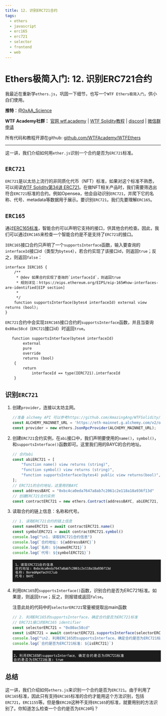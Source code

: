 ```yaml
---
title: 12. 识别ERC721合约
tags:
  - ethers
  - javascript
  - erc165
  - erc721
  - selector
  - frontend
  - web
---
```


# Ethers极简入门: 12. 识别ERC721合约

我最近在重新学`ethers.js`，巩固一下细节，也写一个`WTF Ethers极简入门`，供小白们使用。

**推特**：[@0xAA_Science](https://twitter.com/0xAA_Science)

**WTF Academy社群：** [官网 wtf.academy](https://wtf.academy) | [WTF Solidity教程](https://github.com/AmazingAng/WTFSolidity) | [discord](https://discord.gg/5akcruXrsk) | [微信群申请](https://docs.google.com/forms/d/e/1FAIpQLSe4KGT8Sh6sJ7hedQRuIYirOoZK_85miz3dw7vA1-YjodgJ-A/viewform?usp=sf_link)

所有代码和教程开源在github: [github.com/WTFAcademy/WTFEthers](https://github.com/WTFAcademy/WTFEthers)

-----

这一讲，我们介绍如何用`ether.js`识别一个合约是否为`ERC721`标准。

## `ERC721`

`ERC721`是以太坊上流行的非同质化代币（NFT）标准，如果对这个标准不熟悉，可以阅读[WTF Solidity第34讲 ERC721](https://github.com/AmazingAng/WTFSolidity/blob/main/34_ERC721/readme.md)。在做NFT相关产品时，我们需要筛选出符合`ERC721`标准的合约。例如Opensea，他会自动识别`ERC721`，并爬下它的名称、代号、metadata等数据用于展示。要识别`ERC721`，我们先要理解`ERC165`。

## `ERC165`

通过[ERC165标准](https://eips.ethereum.org/EIPS/eip-165)，智能合约可以声明它支持的接口，供其他合约检查。因此，我们可以通过`ERC165`来检查一个智能合约是不是支持了`ERC721`的接口。

`IERC165`接口合约只声明了一个`supportsInterface`函数，输入要查询的`interfaceId`接口id（类型为`bytes4`），若合约实现了该接口id，则返回`true`；反之，则返回`false`：

```solidity
interface IERC165 {
    /**
     * @dev 如果合约实现了查询的`interfaceId`，则返回true
     * 规则详见：https://eips.ethereum.org/EIPS/eip-165#how-interfaces-are-identified[EIP section]
     *
     */
    function supportsInterface(bytes4 interfaceId) external view returns (bool);
}
```

`ERC721`合约中会实现`IERC165`接口合约的`supportsInterface`函数，并且当查询`0x80ac58cd`（`ERC721`接口id）时返回`true`。
```solidity
   function supportsInterface(bytes4 interfaceId)
        external
        pure
        override
        returns (bool)
    {
        return
            interfaceId == type(IERC721).interfaceId 
    }
```

## 识别`ERC721`

1. 创建`provider`，连接以太坊主网。
    ```js
    //准备 alchemy API 可以参考https://github.com/AmazingAng/WTFSolidity/blob/main/Topics/Tools/TOOL04_Alchemy/readme.md 
    const ALCHEMY_MAINNET_URL = 'https://eth-mainnet.g.alchemy.com/v2/oKmOQKbneVkxgHZfibs-iFhIlIAl6HDN';
    const provider = new ethers.JsonRpcProvider(ALCHEMY_MAINNET_URL);
    ```

2. 创建`ERC721`合约实例，在`abi`接口中，我们声明要使用的`name()`，`symbol()`，和`supportsInterface()`函数即可。这里我们用的BAYC的合约地址。
    ```js
    // 合约abi
    const abiERC721 = [
        "function name() view returns (string)",
        "function symbol() view returns (string)",
        "function supportsInterface(bytes4) public view returns(bool)",
    ];
    // ERC721的合约地址，这里用的BAYC
    const addressBAYC = "0xbc4ca0eda7647a8ab7c2061c2e118a18a936f13d"
    // 创建ERC721合约实例
    const contractERC721 = new ethers.Contract(addressBAYC, abiERC721, provider)
    ```

3. 读取合约的链上信息：名称和代号。
    ```js
    // 1. 读取ERC721合约的链上信息
    const nameERC721 = await contractERC721.name()
    const symbolERC721 = await contractERC721.symbol()
    console.log("\n1. 读取ERC721合约信息")
    console.log(`合约地址: ${addressBAYC}`)
    console.log(`名称: ${nameERC721}`)
    console.log(`代号: ${symbolERC721}`)
    ```
    ![读取合约名称和代好](img/12-1.png)

4. 利用`ERC165`的`supportsInterface()`函数，识别合约是否为ERC721标准。如果是，则返回`true`；反之，则报错或返回`false`。

    注意此处的代码中的`selectorERC721`常量被提取出main函数
    ```js
    // 2. 利用ERC165的supportsInterface，确定合约是否为ERC721标准
    // ERC721接口的ERC165 identifier
    const selectorERC721 = "0x80ac58cd"
    const isERC721 = await contractERC721.supportsInterface(selectorERC721)
    console.log("\n2. 利用ERC165的supportsInterface，确定合约是否为ERC721标准")
    console.log(`合约是否为ERC721标准: ${isERC721}`)
    ```
    ![识别ERC721](img/12-2.png)

## 总结

这一讲，我们介绍如何`ethers.js`来识别一个合约是否为`ERC721`。由于利用了`ERC165`标准，因此只有支持`ERC165`标准的合约才能用这个方法识别，包括`ERC721`，`ERC1155`等。但是像`ERC20`这种不支持`ERC165`的标准，就要用别的方法识别了。你知道怎么检查一个合约是否为`ERC20`吗？